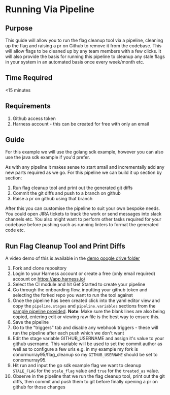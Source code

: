 # Running Via Pipeline

## Purpose
This guide will allow you to run the flag cleanup tool via a pipeline, cleaning up the flag and raising a pr on Github to remove it from the codebase. This will allow flags to be cleaned up by any team members with a few clicks. It will also provide the basis for running this pipeline to cleanup any stale flags in your system in an automated basis once every week/month etc. 

## Time Required
<15 minutes

## Requirements
1. Github access token
2. Harness account - this can be created for free with only an email

## Guide
For this example we will use the golang sdk example, however you can also use the java sdk example if you'd prefer.

As with any pipeline it makes sense to start small and incrementally add any new parts required as we go. For this pipeline we can build it up section by section: 
1. Run flag cleanup tool and print out the generated git diffs
2. Commit the git diffs and push to a branch on github
3. Raise a pr on github using that branch 

After this you can customise the pipeline to suit your own bespoke needs. You could open JIRA tickets to track the work or send messages into slack channels etc. You also might want to perform other tasks required for your codebase before pushing such as running linters to format the generated code etc.


## Run Flag Cleanup Tool and Print Diffs
A video demo of this is available in the [demo google drive folder](https://drive.google.com/drive/folders/1tbnnQ3dbed0bMpNFE58oOvOUM6cBLD62?usp=sharing)

1. Fork and clone repository
2. Login to your Harness account or create a free (only email required) account on https://app.harness.io/ 
3. Select the CI module and hit Get Started to create your pipeline
4. Go through the onboarding flow, inputting your github token and selecting the forked repo you want to run the tool against
5. Once the pipeline has been created click into the yaml editor view and copy the `pipeline.stages` and `pipeline.variables` sections from the [sample pipeline provided](pipelines/flag_cleanup_pipeline.yaml). **Note**: Make sure the blank lines are also being copied, entering edit or viewing raw file is the best way to ensure this.
6. Save the pipeline
7. Go to the "triggers" tab and disable any webhook triggers - these will run the pipeline after each push which we don't want
8. Edit the stage variable GITHUB_USERNAME and assign it's value to your github username. This variable will be used to set the commit author as well as to configure a few urls e.g. in my example my fork is conormurray95/flag_cleanup so my `GITHUB_USERNAME` should be set to conormurray95.
9. Hit run and input the go sdk example flag we want to cleanup `STALE_FLAG` for the `stale_flag` value and `true` for the `treated_as` value.
10. Observe in the pipeline that we run the flag cleanup tool, print out the git diffs, then commit and push them to git before finally opening a pr on github for those changes

